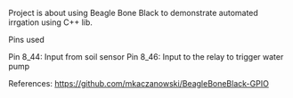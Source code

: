 Project is about using Beagle Bone Black to demonstrate automated irrgation using C++ lib.

Pins used

Pin 8_44: Input from soil sensor
Pin 8_46: Input to the relay to trigger water pump


References:
https://github.com/mkaczanowski/BeagleBoneBlack-GPIO

